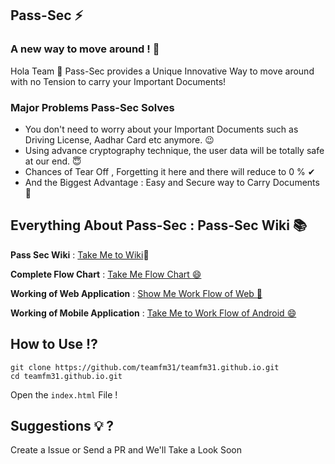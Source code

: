 ## Pass-Sec ⚡
### A new way to move around ! 🙌 

Hola Team 👋 
Pass-Sec provides a Unique Innovative Way to move around with no Tension to carry your Important Documents!

### Major Problems Pass-Sec Solves

- You don't need to worry about your Important Documents such as Driving License, Aadhar Card etc anymore. 😉 
- Using advance cryptography technique, the user data will be totally safe at our end. 😇 
- Chances of Tear Off , Forgetting it here and there will reduce to 0 % ✔ 
- And the Biggest Advantage : Easy and Secure way to Carry Documents 🤩 


## Everything About Pass-Sec : Pass-Sec Wiki 📚

**Pass Sec Wiki** : [Take Me to Wiki](https://github.com/teamfm31/teamfm31.github.io/wiki):100:

**Complete Flow Chart** : [Take Me Flow Chart :smile: ](https://github.com/teamfm31/teamfm31.github.io/wiki/Flowchart)

**Working of Web Application** : [Show Me Work Flow of Web :100: ](https://github.com/teamfm31/teamfm31.github.io/wiki/Web-Application-WorkFlow)

**Working of Mobile Application** : [Take Me to Work Flow of Android :smile: ](https://github.com/teamfm31/teamfm31.github.io/wiki/Mobile-Application-WorkFlow)


## How to Use ⁉️ 
 
`git clone https://github.com/teamfm31/teamfm31.github.io.git` <br>
`cd teamfm31.github.io.git`

Open the `index.html` File ! 

## Suggestions 💡 ?

Create a Issue or Send a PR and We'll Take a Look Soon 
